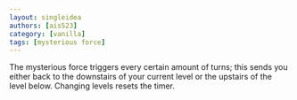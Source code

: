 ```yaml
---
layout: singleidea
authors: [ais523]
category: [vanilla]
tags: [mysterious force]
---
```

The mysterious force triggers every certain amount of turns; this sends you either back to the downstairs of your current level or the upstairs of the level below. Changing levels resets the timer.
